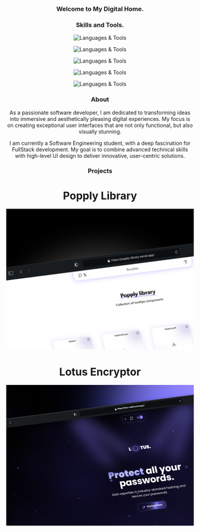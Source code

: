 <div align="center">
  <h3>
    <span>Welcome to My Digital Home.</span>
  </h3>
</div>

<div align="center">
  <h3>
    <span>Skills and Tools.</span>
  </h3>
</div>

<p align="center">
  <img src="https://skillicons.dev/icons?i=javascript" alt="Languages & Tools">
</p>

<p align="center">
  <img src="https://skillicons.dev/icons?i=html,css,tailwind" alt="Languages & Tools">
</p>

<p align="center">
  <img src="https://skillicons.dev/icons?i=nodejs,nextjs,git,mysql" alt="Languages & Tools">
</p>

<p align="center">
  <img src="https://skillicons.dev/icons?i=figma,vercel,github" alt="Languages & Tools">
</p>

<p align="center">
  <img src="https://skillicons.dev/icons?i=pnpm" alt="Languages & Tools">
</p>

<div align="center">
  <h3>
    <span>About</span>
    
  </h3>
  As a passionate software developer, I am dedicated to transforming ideas into immersive and aesthetically pleasing digital experiences. My focus is on creating exceptional user interfaces that are not only functional, but also visually stunning.

I am currently a Software Engineering student, with a deep fascination for FullStack development. My goal is to combine advanced technical skills with high-level UI design to deliver innovative, user-centric solutions.
</div>

<div align="center">
  <h3>
    <span>Projects</span>
  </h3>
</div>

<div align="center">
  <h1>
    <span>Popply Library</span>
  </h1>
</div>

<p align="center">
  <a href="https://popply-library.vercel.app/" target="_blank">
    <img src="./public/popplyShot.png" alt="Popply Library">
  </a>
</p>

<div align="center">
  <h1>
    <span>Lotus Encryptor</span>
  </h1>
</div>

<p align="center">
  <a href="https://lotus-weld.vercel.app/" target="_blank">
    <img src="./public/lotusShot.png" alt="Lotus Encryptor">
  </a>
</p>
